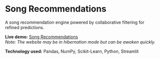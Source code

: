 # Song Recommendations
A song recommendation engine powered by collaborative filtering for refined predictions. 

**Live demo:** [Song Recommendations](https://ezsongrecs.streamlit.app/)  
_Note: The website may be in hibernation mode but can be awoken quickly._

**Technology used:** Pandas, NumPy, Scikit-Learn, Python, Streamlit
